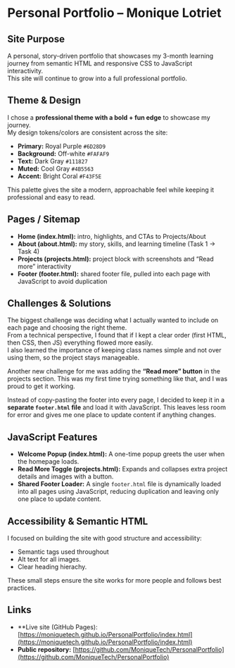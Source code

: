 # Personal Portfolio – Monique Lotriet

## Site Purpose
A personal, story-driven portfolio that showcases my 3-month learning journey from semantic HTML and responsive CSS to JavaScript interactivity.  
This site will continue to grow into a full professional portfolio.

## Theme & Design
I chose a **professional theme with a bold + fun edge** to showcase my journey.  
My design tokens/colors are consistent across the site:  
- **Primary:** Royal Purple `#6D28D9`  
- **Background:** Off-white `#FAFAF9`  
- **Text:** Dark Gray `#111827`  
- **Muted:** Cool Gray `#4B5563`  
- **Accent:** Bright Coral `#F43F5E`  

This palette gives the site a modern, approachable feel while keeping it professional and easy to read.

## Pages / Sitemap
- **Home (index.html):** intro, highlights, and CTAs to Projects/About
- **About (about.html):** my story, skills, and learning timeline (Task 1 → Task 4)
- **Projects (projects.html):** project block with screenshots and “Read more” interactivity
- **Footer (footer.html):** shared footer file, pulled into each page with JavaScript to avoid duplication

## Challenges & Solutions
The biggest challenge was deciding what I actually wanted to include on each page and choosing the right theme.  
From a technical perspective, I found that if I kept a clear order (first HTML, then CSS, then JS) everything flowed more easily.  
I also learned the importance of keeping class names simple and not over using them, so the project stays manageable.  

Another new challenge for me was adding the **“Read more” button** in the projects section. This was my first time trying something like that, and I was proud to get it working.  

Instead of copy-pasting the footer into every page, I decided to keep it in a **separate `footer.html` file** and load it with JavaScript. This leaves less room for error and gives me one place to update content if anything changes.

## JavaScript Features
- **Welcome Popup (index.html):** A one-time popup greets the user when the homepage loads.  
- **Read More Toggle (projects.html):** Expands and collapses extra project details and images with a button.  
- **Shared Footer Loader:** A single `footer.html` file is dynamically loaded into all pages using JavaScript, reducing duplication and leaving only one place to update content.  


## Accessibility & Semantic HTML
I focused on building the site with good structure and accessibility:
- Semantic tags used throughout
- Alt text for all images.
- Clear heading hierachy.

These small steps ensure the site works for more people and follows best practices.

## Links
- **Live site (GitHub Pages): [https://moniquetech.github.io/PersonalPortfolio/index.html](https://moniquetech.github.io/PersonalPortfolio/index.html)
- **Public repository:** [https://github.com/MoniqueTech/PersonalPortfolio](https://github.com/MoniqueTech/PersonalPortfolio)
